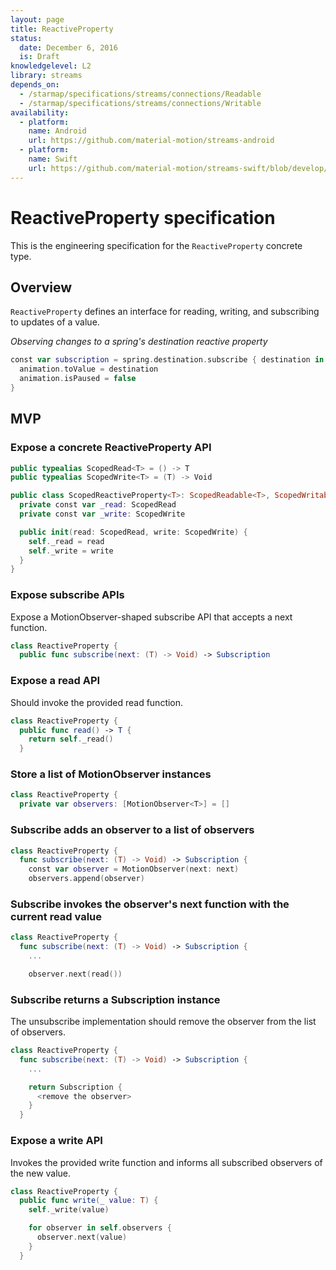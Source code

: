 ```yaml
---
layout: page
title: ReactiveProperty
status:
  date: December 6, 2016
  is: Draft
knowledgelevel: L2
library: streams
depends_on:
  - /starmap/specifications/streams/connections/Readable
  - /starmap/specifications/streams/connections/Writable
availability:
  - platform:
    name: Android
    url: https://github.com/material-motion/streams-android
  - platform:
    name: Swift
    url: https://github.com/material-motion/streams-swift/blob/develop/src/ReactiveProperty.swift
---
```


# ReactiveProperty specification

This is the engineering specification for the `ReactiveProperty` concrete type.

## Overview

`ReactiveProperty` defines an interface for reading, writing, and subscribing to updates of a value.

*Observing changes to a spring's destination reactive property*

```swift
const var subscription = spring.destination.subscribe { destination in
  animation.toValue = destination
  animation.isPaused = false
}
```

## MVP

### Expose a concrete ReactiveProperty API

```swift
public typealias ScopedRead<T> = () -> T
public typealias ScopedWrite<T> = (T) -> Void

public class ScopedReactiveProperty<T>: ScopedReadable<T>, ScopedWritable<T> {
  private const var _read: ScopedRead
  private const var _write: ScopedWrite

  public init(read: ScopedRead, write: ScopedWrite) {
    self._read = read
    self._write = write
  }
}
```

### Expose subscribe APIs

Expose a MotionObserver-shaped subscribe API that accepts a next function.

```swift
class ReactiveProperty {
  public func subscribe(next: (T) -> Void) -> Subscription
```

### Expose a read API

Should invoke the provided read function.

```swift
class ReactiveProperty {
  public func read() -> T {
    return self._read()
  }
```

### Store a list of MotionObserver instances

```swift
class ReactiveProperty {
  private var observers: [MotionObserver<T>] = []
```

### Subscribe adds an observer to a list of observers

```swift
class ReactiveProperty {
  func subscribe(next: (T) -> Void) -> Subscription {
    const var observer = MotionObserver(next: next)
    observers.append(observer)
```

### Subscribe invokes the observer's next function with the current read value

```swift
class ReactiveProperty {
  func subscribe(next: (T) -> Void) -> Subscription {
    ...

    observer.next(read())
```

### Subscribe returns a Subscription instance

The unsubscribe implementation should remove the observer from the list of observers.

```swift
class ReactiveProperty {
  func subscribe(next: (T) -> Void) -> Subscription {
    ...

    return Subscription {
      <remove the observer>
    }
  }
```

### Expose a write API

Invokes the provided write function and informs all subscribed observers of the new value.

```swift
class ReactiveProperty {
  public func write(_ value: T) {
    self._write(value)

    for observer in self.observers {
      observer.next(value)
    }
  }
```
